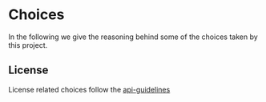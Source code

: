 # Choices

In the following we give the reasoning behind some of the choices taken by this
project.

## License

License related choices follow the [api-guidelines](https://rust-lang.github.io/api-guidelines/necessities.html#crate-and-its-dependencies-have-a-permissive-license-c-permissive)
